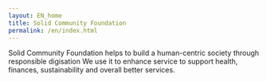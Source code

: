 ```yaml
---
layout: EN_home
title: Solid Community Foundation
permalink: /en/index.html
---
```


Solid Community Foundation helps to build a human-centric society through responsible digisation 
We use it to enhance service to support health, finances, sustainability and overall better services.

